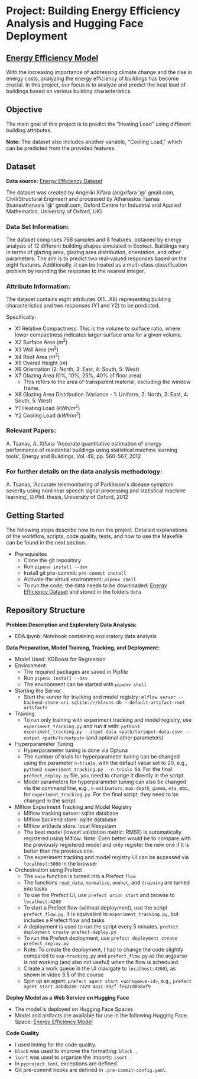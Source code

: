 # Project: Building Energy Efficiency Analysis and Hugging Face Deployment

## [Energy Efficiency Model](https://huggingface.co/spaces/martinnnuez/Energy_Efficiency)

With the increasing importance of addressing climate change and the rise in energy costs, analyzing the energy efficiency of buildings has become crucial. In this project, our focus is to analyze and predict the heat load of buildings based on various building characteristics.

## Objective

The main goal of this project is to predict the "Heating Load" using different building attributes.

**Note:** The dataset also includes another variable, "Cooling Load," which can be predicted from the provided features.

## Dataset

**Data source:** [Energy Efficiency Dataset](https://www.kaggle.com/datasets/elikplim/eergy-efficiency-dataset)

The dataset was created by Angeliki Xifara (angxifara '@' gmail.com, Civil/Structural Engineer) and processed by Athanasios Tsanas (tsanasthanasis '@' gmail.com, Oxford Centre for Industrial and Applied Mathematics, University of Oxford, UK).

### Data Set Information:

The dataset comprises 768 samples and 8 features, obtained by energy analysis of 12 different building shapes simulated in Ecotect. Buildings vary in terms of glazing area, glazing area distribution, orientation, and other parameters. The aim is to predict two real-valued responses based on the eight features. Additionally, it can be treated as a multi-class classification problem by rounding the response to the nearest integer.

### Attribute Information:

The dataset contains eight attributes (X1...X8) representing building characteristics and two responses (Y1 and Y2) to be predicted.

Specifically:
* X1 Relative Compactness: This is the volume to surface ratio, where lower compactness indicates larger surface area for a given volume.
* X2 Surface Area ($m^2$)
* X3 Wall Area ($m^2$)
* X4 Roof Area ($m^2$)
* X5 Overall Height ($m$)
* X6 Orientation (2: North, 3: East, 4: South, 5: West)
* X7 Glazing Area (0%, 10%, 25%, 40% of floor area)
    * This refers to the area of transparent material, excluding the window frame.
* X8 Glazing Area Distribution (Variance - 1: Uniform, 2: North, 3: East, 4: South, 5: West)
* Y1 Heating Load ($kWh/m^2$)
* Y2 Cooling Load ($kWh/m^2$)

### Relevant Papers:

A. Tsanas, A. Xifara: 'Accurate quantitative estimation of energy performance of residential buildings using statistical machine learning tools', Energy and Buildings, Vol. 49, pp. 560-567, 2012

### For further details on the data analysis methodology:

A. Tsanas, 'Accurate telemonitoring of Parkinson's disease symptom severity using nonlinear speech signal processing and statistical machine learning', D.Phil. thesis, University of Oxford, 2012

## Getting Started

The following steps describe how to run the project. Detailed explanations of the workflow, scripts, code quality, tests, and how to use the Makefile can be found in the next section.

* Prerequisites
  * Clone the git repository
  * Run `pipenv install --dev`
  * Install git pre-commit: `pre-commit install`
  * Activate the virtual environment: `pipenv shell`
  * To run the code, the data needs to be downloaded: [Energy Efficiency Dataset](https://www.kaggle.com/datasets/elikplim/eergy-efficiency-dataset) and stored in the folders `data`

## Repository Structure

**Problem Description and Exploratory Data Analysis:** 
* EDA.ipynb: Notebook containing exploratory data analysis

**Data Preparation, Model Training, Tracking, and Deployment:** 
* Model Used: XGBoost for Regression
* Environment:
    * The required packages are saved in Pipfile
    * Run `pipenv install --dev`
    * The environment can be started with `pipenv shell`
* Starting the Server
    * Start the server for tracking and model registry: `mlflow server --backend-store-uri sqlite:///mlruns.db --default-artifact-root artifacts`
* Training
    * To run only training with experiment tracking and model registry, use `experiment_tracking.py` and run it with: `python3 experiment_tracking.py --input-data <path/to/input-data.csv> --output <path/to/output>` (and optional other parameters)
* Hyperparameter Tuning
    * Hyperparameter tuning is done via Optuna
    * The number of trials for hyperparameter tuning can be changed using the parameter `n-trials`, with the default value set to 20, e.g., `python3 experiment_tracking.py --n-trials 50`. For the final `prefect_deploy.py` file, you need to change it directly in the script.
    * Model parameters for hyperparameter tuning can also be changed via the command line, e.g., `n-estimators`, `max-depth`, `gamma`, `eta`, etc., for `experiment_tracking.py`. For the final script, they need to be changed in the script.
* Mlflow Experiment Tracking and Model Registry
    * Mlflow tracking server: sqlite database
    * Mlflow backend store: sqlite database
    * Mlflow artifacts store: local filesystem
    * The best model (lowest validation metric: RMSE) is automatically registered using Mlflow. Note: Even better would be to compare with the previously registered model and only register the new one if it is better than the previous one.
    * The experiment tracking and model registry UI can be accessed via `localhost:5000` in the browser
* Orchestration using Prefect
    * The `main` function is turned into a Prefect `flow`
    * The functions `read_data`, `normalize`, `onehot`, and `training` are turned into tasks
    * To use the Prefect UI, use `prefect orion start` and browse to `localhost:4200`
    * To start a Prefect flow (without deployment), use the script `prefect_flow.py`. It is equivalent to `experiment_tracking.py`, but includes a Prefect flow and tasks
    * A deployment is used to run the script every 5 minutes. `prefect deployment create prefect-deploy.py`
    * To run the Prefect deployment, use `prefect deployment create prefect_deploy.py`
    * Note: To create the deployment, I had to change the code slightly compared to `exp-tracking.py` and `prefect_flow.py` as the argparse is not working (and also not useful) when the flow is scheduled.
    * Create a work queue in the UI (navigate to `localhost:4200`), as shown in video 3.5 of the course
    * Spin up an agent: `prefect agent start <workqueue-id>`, e.g., `prefect agent start a4bdb288-7329-4a1c-992f-fe62cd898af9`

**Deploy Model as a Web Service on Hugging Face** 
* The model is deployed on Hugging Face Spaces
* Model and artifacts are available for use in the following Hugging Face Space: [Energy Efficiency Model](https://huggingface.co/spaces/martinnnuez/Energy_Efficiency)

**Code Quality**
* I used linting for the code quality.
* `black` was used to improve the formatting: `black .`
* `isort` was used to organize the imports: `isort .`
* In `pyproject.toml`, exceptions are defined.
* Git pre-commit hooks are defined in `.pre-commit-config.yaml`.
